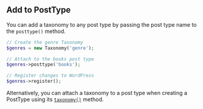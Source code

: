 ## Add to PostType

You can add a taxonomy to any post type by passing the post type name to the `posttype()` method.

```php
// Create the genre Taxonomy
$genres = new Taxonomy('genre');

// Attach to the books post type
$genres->posttype('books');

// Register changes to WordPress
$genres->register();
```

Alternatively, you can attach a taxonomy to a post type when creating a PostType using its [`taxonomy()`](../post-types/Add-taxonomies.md) method.
